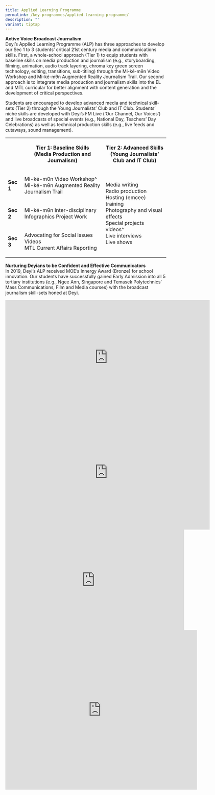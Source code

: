 ```yaml
---
title: Applied Learning Programme
permalink: /key-programmes/applied-learning-programme/
description: ""
variant: tiptap
---
```

<p><strong>Active Voice Broadcast Journalism</strong> 
<br>Deyi’s Applied Learning Programme (ALP) has three approaches to develop
our Sec 1 to 3 students’ critical 21st century media and communications
skills. First, a whole-school approach (Tier 1) to equip students with
baseline skills on media production and journalism (e.g., storyboarding,
filming, animation, audio track layering, chroma key green screen technology,
editing, transitions, sub-titling) through the Mi-ké-mθn Video Workshop
and Mi-ké-mθn Augmented Reality Journalism Trail. Our second approach is
to integrate media production and journalism skills into the EL and MTL
curricular for better alignment with content generation and the development
of critical perspectives.</p>
<p>Students are encouraged to develop advanced media and technical skill-sets
(Tier 2) through the Young Journalists’ Club and IT Club. Students’ niche
skills are developed with Deyi’s FM Live (‘Our Channel, Our Voices’) and
live broadcasts of special events (e.g., National Day, Teachers’ Day Celebrations)
as well as technical production skills (e.g., live feeds and cutaways,
sound management).</p>
<table>
<tbody>
<tr>
<th rowspan="1" colspan="1">
<p></p>
</th>
<th rowspan="1" colspan="1">
<p><strong>Tier 1: Baseline Skills</strong>
<br><strong>(Media Production and Journalism)</strong>
</p>
</th>
<th rowspan="1" colspan="1">
<p><strong>Tier 2: Advanced Skills</strong>
<br><strong>(Young Journalists’ Club and IT Club)</strong>
</p>
</th>
</tr>
<tr>
<td rowspan="1" colspan="1">
<p><strong>Sec 1</strong>
</p>
</td>
<td rowspan="1" colspan="1">
<p>Mi-ké-mθn Video Workshop^
<br>Mi-ké-mθn Augmented Reality Journalism Trail</p>
</td>
<td rowspan="3" colspan="1">
<p>Media writing
<br>Radio production
<br>Hosting (emcee) training
<br>Photography and visual effects
<br>Special projects videos^
<br>Live interviews
<br>Live shows</p>
</td>
</tr>
<tr>
<td rowspan="1" colspan="1">
<p><strong>Sec 2</strong>
</p>
</td>
<td rowspan="1" colspan="1">
<p>Mi-ké-mθn Inter-disciplinary Infographics Project Work</p>
</td>
</tr>
<tr>
<td rowspan="1" colspan="1">
<p><strong>Sec 3</strong>
</p>
</td>
<td rowspan="1" colspan="1">
<p>Advocating for Social Issues Videos
<br>MTL Current Affairs Reporting</p>
</td>
</tr>
</tbody>
</table>
<p></p>
<p><strong>Nurturing Deyians to be Confident and Effective Communicators</strong> 
<br>In 2019, Deyi’s ALP received MOE’s Innergy Award (Bronze) for school innovation.
Our students have successfully gained Early Admission into all 5 tertiary
institutions (e.g., Ngee Ann, Singapore and Temasek Polytechnics’ Mass
Communications, Film and Media courses) with the broadcast journalism skill-sets
honed at Deyi.</p>
<div class="iframe-wrapper">
<iframe height="360" width="640" allowfullscreen="true" frameborder="0" src="https://www.youtube.com/embed/7A70YxTdHn0"></iframe>
</div>
<div class="iframe-wrapper">
<iframe height="360" width="640" allowfullscreen="true" frameborder="0" src="https://www.youtube.com/embed/uwlJUkSUWbI"></iframe>
</div>
<div class="iframe-wrapper">
<iframe height="315" width="560" allowfullscreen="true" frameborder="0" src="https://www.youtube.com/embed/OpLpt5g7i8A"></iframe>
</div>
<div class="iframe-wrapper">
<iframe height="500" width="600" allowfullscreen="true" frameborder="0" src="https://docs.google.com/presentation/d/e/2PACX-1vSNVC5bHtqGRSaEou_XdZzT0NCjuotSW4l2daeActmzGMt_gvW4M0iRMhottx4P4n_EE7mjev8vPZ2i/embed?start=false&amp;loop=true&amp;delayms=10000"></iframe>
</div>
<p></p>